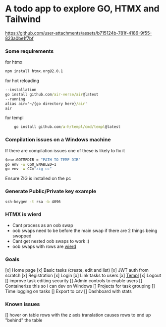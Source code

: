 # A todo app to explore GO, HTMX and Tailwind

https://github.com/user-attachments/assets/b715124b-781f-4186-9f55-823a0be1f7bf

### Some requirements

for htmx
```cmd
npm install htmx.org@2.0.1
```
for hot reloading
```cmd
--installation
go install github.com/air-verse/air@latest
--running
alias air='~/{go directory here}/air'
air
```
for templ
```cmd
    go install github.com/a-h/templ/cmd/templ@latest
```

### Compilation issues on a Windows machine

If there are compilation issues one of these is likely to fix it
```cmd
$env:GOTMPDIR = "PATH TO TEMP DIR"
go env -w CGO_ENABLED=1
go env -w CC="zig cc"
```
Ensure ZIG is installed on the pc

### Generate Public/Private key example
```cmd
ssh-keygen -t rsa -b 4096
```

### HTMX is wierd
- Cant process <body></body> as an oob swap
- oob swaps need to be before the main swap if there are 2 things being swopped
- Cant get nested oob swaps to work :(
- oob swaps with rows are [wierd](https://htmx.org/attributes/hx-swap-oob/)

### Goals

[x] Home page
[x] Basic tasks (create, edit and list)
[x] JWT auth from scratch
[x] Registration
[x] Login
[x] Link tasks to users
[x] [Templ](https://templ.guide/)
[x] Logout
[] improve task editing security
[] Admin controls to enable users
[] Containerize this so i can dev on Windows
[] Projects for task grouping
[] Time logging on tasks
[] Export to csv
[] Dashboard with stats

### Known issues
[] hover on table rows with the z axis translation causes rows to end up "behind" the table
